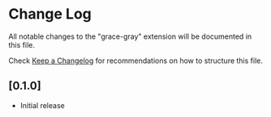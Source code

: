# Change Log

All notable changes to the "grace-gray" extension will be documented in this file.

Check [Keep a Changelog](http://keepachangelog.com/) for recommendations on how to structure this file.

## [0.1.0]

- Initial release
